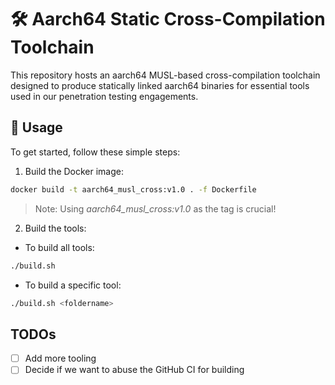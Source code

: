 # 🛠️ Aarch64 Static Cross-Compilation Toolchain

This repository hosts an aarch64 MUSL-based cross-compilation toolchain designed to produce statically linked aarch64 binaries for essential tools used in our penetration testing engagements.

## 🚀 Usage

To get started, follow these simple steps:

1. Build the Docker image:

```sh
docker build -t aarch64_musl_cross:v1.0 . -f Dockerfile
```

> Note: Using _aarch64_musl_cross:v1.0_ as the tag is crucial!

2. Build the tools:

- To build all tools:

```sh
./build.sh
```

- To build a specific tool:

```sh
./build.sh <foldername>
```

## TODOs

- [ ] Add more tooling
- [ ] Decide if we want to abuse the GitHub CI for building
